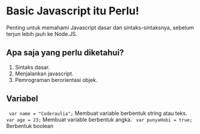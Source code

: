 # Basic Javascript itu Perlu!

Penting untuk memahami Javascript dasar dan sintaks-sintaksnya, sebelum terjun lebih jauh ke Node.JS.

## Apa saja yang perlu diketahui?

1. Sintaks dasar.
2. Menjalankan javascript.
3. Pemrograman berorientasi objek.

## Variabel

` var name = "Coderaulia";` Membuat variable berbentuk string atau teks.
` var age = 23;` Membuat variable berbentuk angka.
` var punyaHobi = true;` Berbentuk boolean
